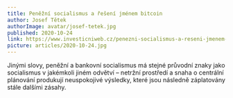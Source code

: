 ```yaml
---
title: Peněžní socialismus a řešení jménem bitcoin
author: Josef Tětek
authorImage: avatar/josef-tetek.jpg
published: 2020-10-24
link: https://www.investicniweb.cz/penezni-socialismus-a-reseni-jmenem-bitcoin/
picture: articles/2020-10-24.jpg
---
```


Jinými slovy, peněžní a bankovní socialismus má stejné průvodní znaky jako socialismus v jakémkoli jiném odvětví – netržní prostředí a snaha o centrální plánování produkují neuspokojivé výsledky, které jsou následně záplatovány stále dalšími zásahy.
